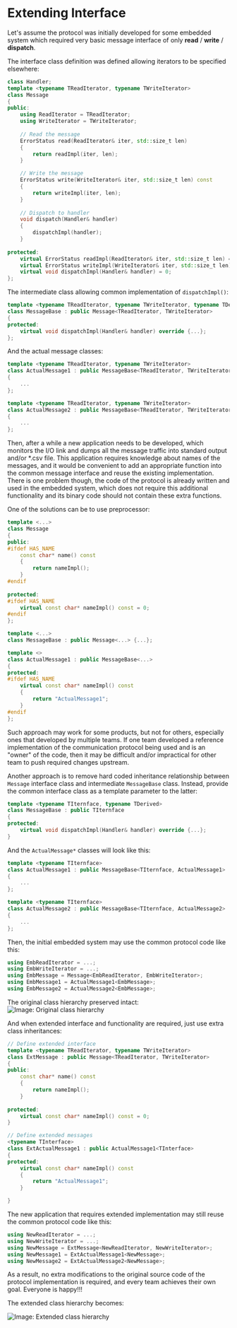 # Extending Interface

Let's assume the protocol was initially developed for some embedded system
which required very basic message interface of only **read** / **write** / **dispatch**. 

The interface class definition was defined allowing iterators to be specified elsewhere:
```cpp
class Handler;
template <typename TReadIterator, typename TWriteIterator>
class Message
{
public:
    using ReadIterator = TReadIterator;
    using WriteIterator = TWriteIterator;
    
    // Read the message
    ErrorStatus read(ReadIterator& iter, std::size_t len)
    {
        return readImpl(iter, len);
    }

    // Write the message
    ErrorStatus write(WriteIterator& iter, std::size_t len) const
    {
        return writeImpl(iter, len);
    }
    
    // Dispatch to handler
    void dispatch(Handler& handler)
    {
        dispatchImpl(handler);
    }
    
protected:
    virtual ErrorStatus readImpl(ReadIterator& iter, std::size_t len) = 0;
    virtual ErrorStatus writeImpl(WriteIterator& iter, std::size_t len) const = 0;
    virtual void dispatchImpl(Handler& handler) = 0;
};
```

The intermediate class allowing common implementation of `dispatchImpl()`:
```cpp
template <typename TReadIterator, typename TWriteIterator, typename TDerived>
class MessageBase : public Message<TReadIterator, TWriteIterator>
{
protected:
    virtual void dispatchImpl(Handler& handler) override {...};
};
```

And the actual message classes:
```cpp
template <typename TReadIterator, typename TWriteIterator>
class ActualMessage1 : public MessageBase<TReadIterator, TWriteIterator, ActualMessage1>
{
    ...
};

template <typename TReadIterator, typename TWriteIterator>
class ActualMessage2 : public MessageBase<TReadIterator, TWriteIterator, ActualMessage2>
{
    ...
};

```

Then, after a while a new application needs to be developed, which monitors
the I/O link and dumps all the message traffic into standard output and/or *.csv file. This
application requires knowledge about names of the messages, and it would be 
convenient to add an appropriate function into the common message interface and
reuse the existing implementation. There is 
one problem though, the code of the protocol is already written and used in
the embedded system, which does not require this additional functionality and 
its binary code should not contain these extra functions.

One of the solutions can be to use preprocessor:
```cpp
template <...>
class Message
{
public:
#ifdef HAS_NAME    
    const char* name() const
    {
        return nameImpl();
    }
#endif    
    
protected:
#ifdef HAS_NAME    
    virtual const char* nameImpl() const = 0;
#endif    
};

template <...>
class MessageBase : public Message<...> {...};

template <>
class ActualMessage1 : public MessageBase<...>
{
protected:
#ifdef HAS_NAME    
    virtual const char* nameImpl() const
    {
        return "ActualMessage1";        
    }
#endif    
};

```

Such approach may work for some products, but not for others, especially ones
that developed by multiple teams. If one team developed a reference implementation
of the communication protocol being used and is an "owner" of the code, 
then it may be difficult and/or impractical for other team to push required changes
upstream.

Another approach is to remove hard coded
inheritance relationship between `Message` interface class and intermediate
`MessageBase` class. Instead, provide the common interface class as a 
template parameter to the latter:
```cpp
template <typename TIternface, typename TDerived>
class MessageBase : public TIternface
{
protected:
    virtual void dispatchImpl(Handler& handler) override {...};
}
```

And the `ActualMessage*` classes will look like this:
```cpp
template <typename TIternface>
class ActualMessage1 : public MessageBase<TIternface, ActualMessage1>
{
    ...
};

template <typename TIternface>
class ActualMessage2 : public MessageBase<TIternface, ActualMessage2>
{
    ...
};
```

Then, the initial embedded system may use the common protocol code like this:
```cpp
using EmbReadIterator = ...;
using EmbWriteIterator = ...;
using EmbMessage = Message<EmbReadIterator, EmbWriteIterator>;
using EmbMessage1 = ActualMessage1<EmbMessage>;
using EmbMessage2 = ActualMessage2<EmbMessage>;
```

The original class hierarchy preserved intact:
![Image: Original class hierarchy](../image/message_old_interface_hierarchy.png)

And when extended interface and functionality are required, just use extra
class inheritances:
```cpp
// Define extended interface
template <typename TReadIterator, typename TWriteIterator> 
class ExtMessage : public Message<TReadIterator, TWriteIterator>
{
public:
    const char* name() const
    {
        return nameImpl();
    }
    
protected:
    virtual const char* nameImpl() const = 0;
}

// Define extended messages
<typename TInterface>
class ExtActualMessage1 : public ActualMessage1<TInterface>
{
protected:
    virtual const char* nameImpl() const
    {
        return "ActualMessage1";        
    }

}
```

The new application that requires extended implementation may still reuse the 
common protocol code like this:
```cpp
using NewReadIterator = ...;
using NewWriteIterator = ...;
using NewMessage = ExtMessage<NewReadIterator, NewWriteIterator>;
using NewMessage1 = ExtActualMessage1<NewMessage>;
using NewMessage2 = ExtActualMessage2<NewMessage>;
```

As a result, no extra modifications to the original source code of the 
protocol implementation is required, and every team achieves their own goal. 
Everyone is happy!!!

The extended class hierarchy becomes:

![Image: Extended class hierarchy](../image/message_ext_interface_hierarchy.png)

